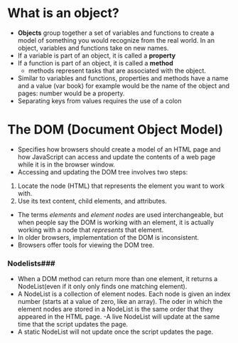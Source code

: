 # What is an object?
 - **Objects** group together a set of variables and functions to create a model of something you would recognize from the real world. In an object, variables and functions take on new names.
 - If a variable is part of an object, it is called a **property**
 - If a function is part of an object, it is called a **method**
    - methods represent tasks that are associated with the object.
- Similar to variables and functions, properties and methods have a name and a value (var book) for example would be the name of the object and pages: number would be a property. 
- Separating keys from values requires the use of a colon

# The DOM (Document Object Model)
 - Specifies how browsers should create a model of an HTML page and how JavaScript can access and update the contents of a web page while it is in the browser window.
 - Accessing and updating the DOM tree involves two steps:
  1) Locate the node (HTML) that represents the element you want to work with.
  2) Use its text content, child elements, and attributes.
 - The terms *elements* and *element nodes* are used interchangeable, but when people say the DOM is working with an element, it is actually working with a node that *represents* that element.
 - In older browsers, implementation of the DOM is inconsistent.
 - Browsers offer tools for viewing the DOM tree.
 ### Nodelists###
 - When a DOM method can return more than one element, it returns a NodeList(even if it only only finds one matching element).
 - A NodeList is a collection of element nodes. Each node is given an index number (starts at a value of zero, like an array). The oder in which the element nodes are stored in a NodeList is the same order that they appeared in the HTML page.
 -A live NodeList will update at the same time that the script updates the page.
 - A static NodeList will not update once the script updates the page.
